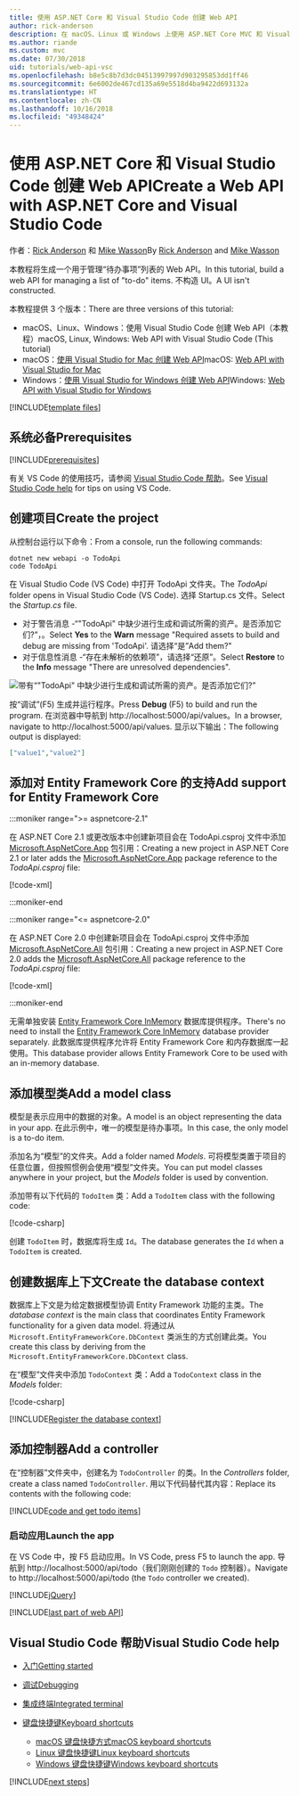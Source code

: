 ```yaml
---
title: 使用 ASP.NET Core 和 Visual Studio Code 创建 Web API
author: rick-anderson
description: 在 macOS、Linux 或 Windows 上使用 ASP.NET Core MVC 和 Visual Studio Code 构建 Web API
ms.author: riande
ms.custom: mvc
ms.date: 07/30/2018
uid: tutorials/web-api-vsc
ms.openlocfilehash: b8e5c8b7d3dc04513997997d903295853dd1ff46
ms.sourcegitcommit: 6e6002de467cd135a69e5518d4ba9422d693132a
ms.translationtype: HT
ms.contentlocale: zh-CN
ms.lasthandoff: 10/16/2018
ms.locfileid: "49348424"
---
```

# <a name="create-a-web-api-with-aspnet-core-and-visual-studio-code"></a><span data-ttu-id="07693-103">使用 ASP.NET Core 和 Visual Studio Code 创建 Web API</span><span class="sxs-lookup"><span data-stu-id="07693-103">Create a Web API with ASP.NET Core and Visual Studio Code</span></span>

<span data-ttu-id="07693-104">作者：[Rick Anderson](https://twitter.com/RickAndMSFT) 和 [Mike Wasson](https://github.com/mikewasson)</span><span class="sxs-lookup"><span data-stu-id="07693-104">By [Rick Anderson](https://twitter.com/RickAndMSFT) and [Mike Wasson](https://github.com/mikewasson)</span></span>

<span data-ttu-id="07693-105">本教程将生成一个用于管理“待办事项”列表的 Web API。</span><span class="sxs-lookup"><span data-stu-id="07693-105">In this tutorial, build a web API for managing a list of "to-do" items.</span></span> <span data-ttu-id="07693-106">不构造 UI。</span><span class="sxs-lookup"><span data-stu-id="07693-106">A UI isn't constructed.</span></span>

<span data-ttu-id="07693-107">本教程提供 3 个版本：</span><span class="sxs-lookup"><span data-stu-id="07693-107">There are three versions of this tutorial:</span></span>

* <span data-ttu-id="07693-108">macOS、Linux、Windows：使用 Visual Studio Code 创建 Web API（本教程）</span><span class="sxs-lookup"><span data-stu-id="07693-108">macOS, Linux, Windows: Web API with Visual Studio Code (This tutorial)</span></span>
* <span data-ttu-id="07693-109">macOS：[使用 Visual Studio for Mac 创建 Web API](xref:tutorials/first-web-api-mac)</span><span class="sxs-lookup"><span data-stu-id="07693-109">macOS: [Web API with Visual Studio for Mac](xref:tutorials/first-web-api-mac)</span></span>
* <span data-ttu-id="07693-110">Windows：[使用 Visual Studio for Windows 创建 Web API](xref:tutorials/first-web-api)</span><span class="sxs-lookup"><span data-stu-id="07693-110">Windows: [Web API with Visual Studio for Windows](xref:tutorials/first-web-api)</span></span>

<!-- WARNING: The code AND images in this doc are used by uid: tutorials/web-api-vsc, tutorials/first-web-api-mac and tutorials/first-web-api. If you change any code/images in this tutorial, update uid: tutorials/web-api-vsc -->

[!INCLUDE[template files](../includes/webApi/intro.md)]

## <a name="prerequisites"></a><span data-ttu-id="07693-111">系统必备</span><span class="sxs-lookup"><span data-stu-id="07693-111">Prerequisites</span></span>

[!INCLUDE[prerequisites](~/includes/net-core-prereqs-vscode.md)]

<span data-ttu-id="07693-112">有关 VS Code 的使用技巧，请参阅 [Visual Studio Code 帮助](#visual-studio-code-help)。</span><span class="sxs-lookup"><span data-stu-id="07693-112">See [Visual Studio Code help](#visual-studio-code-help) for tips on using VS Code.</span></span>

## <a name="create-the-project"></a><span data-ttu-id="07693-113">创建项目</span><span class="sxs-lookup"><span data-stu-id="07693-113">Create the project</span></span>

<span data-ttu-id="07693-114">从控制台运行以下命令：</span><span class="sxs-lookup"><span data-stu-id="07693-114">From a console, run the following commands:</span></span>

```console
dotnet new webapi -o TodoApi
code TodoApi
```

<span data-ttu-id="07693-115">在 Visual Studio Code (VS Code) 中打开 TodoApi 文件夹。</span><span class="sxs-lookup"><span data-stu-id="07693-115">The *TodoApi* folder opens in Visual Studio Code (VS Code).</span></span> <span data-ttu-id="07693-116">选择 Startup.cs 文件。</span><span class="sxs-lookup"><span data-stu-id="07693-116">Select the *Startup.cs* file.</span></span>

* <span data-ttu-id="07693-117">对于警告消息 -“"TodoApi" 中缺少进行生成和调试所需的资产。是否添加它们?”，。</span><span class="sxs-lookup"><span data-stu-id="07693-117">Select **Yes** to the **Warn** message "Required assets to build and debug are missing from 'TodoApi'.</span></span> <span data-ttu-id="07693-118">请选择“是”</span><span class="sxs-lookup"><span data-stu-id="07693-118">Add them?"</span></span>
* <span data-ttu-id="07693-119">对于信息性消息 -“存在未解析的依赖项”，请选择“还原”。</span><span class="sxs-lookup"><span data-stu-id="07693-119">Select **Restore** to the **Info** message "There are unresolved dependencies".</span></span>

<!-- uid: tutorials/first-mvc-app-xplat/start-mvc uses the pic below. If you change it, make sure it's consistent -->

![带有“"TodoApi" 中缺少进行生成和调试所需的资产。是否添加它们?”](web-api-vsc/_static/vsc_restore.png)

<span data-ttu-id="07693-123">按“调试”(F5) 生成并运行程序。</span><span class="sxs-lookup"><span data-stu-id="07693-123">Press **Debug** (F5) to build and run the program.</span></span> <span data-ttu-id="07693-124">在浏览器中导航到 http://localhost:5000/api/values。</span><span class="sxs-lookup"><span data-stu-id="07693-124">In a browser, navigate to http://localhost:5000/api/values.</span></span> <span data-ttu-id="07693-125">显示以下输出：</span><span class="sxs-lookup"><span data-stu-id="07693-125">The following output is displayed:</span></span>

```json
["value1","value2"]
```



## <a name="add-support-for-entity-framework-core"></a><span data-ttu-id="07693-126">添加对 Entity Framework Core 的支持</span><span class="sxs-lookup"><span data-stu-id="07693-126">Add support for Entity Framework Core</span></span>

:::moniker range=">= aspnetcore-2.1"

<span data-ttu-id="07693-127">在 ASP.NET Core 2.1 或更改版本中创建新项目会在 TodoApi.csproj 文件中添加 [Microsoft.AspNetCore.App](https://www.nuget.org/packages/Microsoft.AspNetCore.App) 包引用：</span><span class="sxs-lookup"><span data-stu-id="07693-127">Creating a new project in ASP.NET Core 2.1 or later adds the [Microsoft.AspNetCore.App](https://www.nuget.org/packages/Microsoft.AspNetCore.App) package reference to the *TodoApi.csproj* file:</span></span>

[!code-xml[](first-web-api/samples/2.1/TodoApi/TodoApi.csproj?name=snippet_Metapackage&highlight=2)]

:::moniker-end

:::moniker range="<= aspnetcore-2.0"

<span data-ttu-id="07693-128">在 ASP.NET Core 2.0 中创建新项目会在 TodoApi.csproj 文件中添加 [Microsoft.AspNetCore.All](https://www.nuget.org/packages/Microsoft.AspNetCore.All) 包引用：</span><span class="sxs-lookup"><span data-stu-id="07693-128">Creating a new project in ASP.NET Core 2.0 adds the [Microsoft.AspNetCore.All](https://www.nuget.org/packages/Microsoft.AspNetCore.All) package reference to the *TodoApi.csproj* file:</span></span>

[!code-xml[](first-web-api/samples/2.0/TodoApi/TodoApi.csproj?name=snippet_Metapackage&highlight=2)]

:::moniker-end

<span data-ttu-id="07693-129">无需单独安装 [Entity Framework Core InMemory](/ef/core/providers/in-memory/) 数据库提供程序。</span><span class="sxs-lookup"><span data-stu-id="07693-129">There's no need to install the [Entity Framework Core InMemory](/ef/core/providers/in-memory/) database provider separately.</span></span> <span data-ttu-id="07693-130">此数据库提供程序允许将 Entity Framework Core 和内存数据库一起使用。</span><span class="sxs-lookup"><span data-stu-id="07693-130">This database provider allows Entity Framework Core to be used with an in-memory database.</span></span>

## <a name="add-a-model-class"></a><span data-ttu-id="07693-131">添加模型类</span><span class="sxs-lookup"><span data-stu-id="07693-131">Add a model class</span></span>

<span data-ttu-id="07693-132">模型是表示应用中的数据的对象。</span><span class="sxs-lookup"><span data-stu-id="07693-132">A model is an object representing the data in your app.</span></span> <span data-ttu-id="07693-133">在此示例中，唯一的模型是待办事项。</span><span class="sxs-lookup"><span data-stu-id="07693-133">In this case, the only model is a to-do item.</span></span>

<span data-ttu-id="07693-134">添加名为“模型”的文件夹。</span><span class="sxs-lookup"><span data-stu-id="07693-134">Add a folder named *Models*.</span></span> <span data-ttu-id="07693-135">可将模型类置于项目的任意位置，但按照惯例会使用“模型”文件夹。</span><span class="sxs-lookup"><span data-stu-id="07693-135">You can put model classes anywhere in your project, but the *Models* folder is used by convention.</span></span>

<span data-ttu-id="07693-136">添加带有以下代码的 `TodoItem` 类：</span><span class="sxs-lookup"><span data-stu-id="07693-136">Add a `TodoItem` class with the following code:</span></span>

[!code-csharp[](first-web-api/samples/2.0/TodoApi/Models/TodoItem.cs)]

<span data-ttu-id="07693-137">创建 `TodoItem` 时，数据库将生成 `Id`。</span><span class="sxs-lookup"><span data-stu-id="07693-137">The database generates the `Id` when a `TodoItem` is created.</span></span>

## <a name="create-the-database-context"></a><span data-ttu-id="07693-138">创建数据库上下文</span><span class="sxs-lookup"><span data-stu-id="07693-138">Create the database context</span></span>

<span data-ttu-id="07693-139">数据库上下文是为给定数据模型协调 Entity Framework 功能的主类。</span><span class="sxs-lookup"><span data-stu-id="07693-139">The *database context* is the main class that coordinates Entity Framework functionality for a given data model.</span></span> <span data-ttu-id="07693-140">将通过从 `Microsoft.EntityFrameworkCore.DbContext` 类派生的方式创建此类。</span><span class="sxs-lookup"><span data-stu-id="07693-140">You create this class by deriving from the `Microsoft.EntityFrameworkCore.DbContext` class.</span></span>

<span data-ttu-id="07693-141">在“模型”文件夹中添加 `TodoContext` 类：</span><span class="sxs-lookup"><span data-stu-id="07693-141">Add a `TodoContext` class in the *Models* folder:</span></span>

[!code-csharp[](first-web-api/samples/2.0/TodoApi/Models/TodoContext.cs)]

[!INCLUDE[Register the database context](../includes/webApi/register_dbContext.md)]

## <a name="add-a-controller"></a><span data-ttu-id="07693-142">添加控制器</span><span class="sxs-lookup"><span data-stu-id="07693-142">Add a controller</span></span>

<span data-ttu-id="07693-143">在“控制器”文件夹中，创建名为 `TodoController` 的类。</span><span class="sxs-lookup"><span data-stu-id="07693-143">In the *Controllers* folder, create a class named `TodoController`.</span></span> <span data-ttu-id="07693-144">用以下代码替代其内容：</span><span class="sxs-lookup"><span data-stu-id="07693-144">Replace its contents with the following code:</span></span>

[!INCLUDE[code and get todo items](../includes/webApi/getTodoItems.md)]

### <a name="launch-the-app"></a><span data-ttu-id="07693-145">启动应用</span><span class="sxs-lookup"><span data-stu-id="07693-145">Launch the app</span></span>

<span data-ttu-id="07693-146">在 VS Code 中，按 F5 启动应用。</span><span class="sxs-lookup"><span data-stu-id="07693-146">In VS Code, press F5 to launch the app.</span></span> <span data-ttu-id="07693-147">导航到 http://localhost:5000/api/todo（我们刚刚创建的 `Todo` 控制器）。</span><span class="sxs-lookup"><span data-stu-id="07693-147">Navigate to http://localhost:5000/api/todo (the `Todo` controller we created).</span></span>

[!INCLUDE[jQuery](../includes/webApi/add-jquery.md)]

[!INCLUDE[last part of web API](../includes/webApi/end.md)]

## <a name="visual-studio-code-help"></a><span data-ttu-id="07693-148">Visual Studio Code 帮助</span><span class="sxs-lookup"><span data-stu-id="07693-148">Visual Studio Code help</span></span>

* [<span data-ttu-id="07693-149">入门</span><span class="sxs-lookup"><span data-stu-id="07693-149">Getting started</span></span>](https://code.visualstudio.com/docs)
* [<span data-ttu-id="07693-150">调试</span><span class="sxs-lookup"><span data-stu-id="07693-150">Debugging</span></span>](https://code.visualstudio.com/docs/editor/debugging)
* [<span data-ttu-id="07693-151">集成终端</span><span class="sxs-lookup"><span data-stu-id="07693-151">Integrated terminal</span></span>](https://code.visualstudio.com/docs/editor/integrated-terminal)
* [<span data-ttu-id="07693-152">键盘快捷键</span><span class="sxs-lookup"><span data-stu-id="07693-152">Keyboard shortcuts</span></span>](https://code.visualstudio.com/docs/getstarted/keybindings#_keyboard-shortcuts-reference)

  * [<span data-ttu-id="07693-153">macOS 键盘快捷方式</span><span class="sxs-lookup"><span data-stu-id="07693-153">macOS keyboard shortcuts</span></span>](https://code.visualstudio.com/shortcuts/keyboard-shortcuts-macos.pdf)
  * [<span data-ttu-id="07693-154">Linux 键盘快捷键</span><span class="sxs-lookup"><span data-stu-id="07693-154">Linux keyboard shortcuts</span></span>](https://code.visualstudio.com/shortcuts/keyboard-shortcuts-linux.pdf)
  * [<span data-ttu-id="07693-155">Windows 键盘快捷键</span><span class="sxs-lookup"><span data-stu-id="07693-155">Windows keyboard shortcuts</span></span>](https://code.visualstudio.com/shortcuts/keyboard-shortcuts-windows.pdf)

[!INCLUDE[next steps](../includes/webApi/next.md)]
